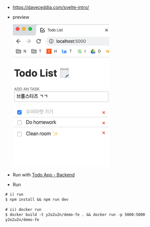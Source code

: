 - https://daveceddia.com/svelte-intro/

- preview

    ![preview](./preview.png)

- Run with [Todo App - Backend](https://github.com/y2o2u2n/demo-be)

- Run
```
# i) run
$ npm install && npm run dev

# ii) docker run
$ docker build -t y2o2u2n/demo-fe . && docker run -p 5000:5000 y2o2u2n/demo-fe
```
